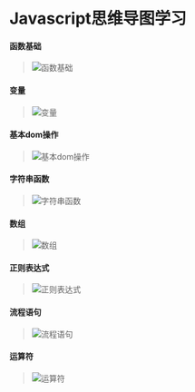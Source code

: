 # Javascript思维导图学习 

#### 函数基础
>![函数基础](https://github.com/Mr-LiXianSheng/Javascript/blob/master/images/%E5%87%BD%E6%95%B0%E5%9F%BA%E7%A1%80.gif "函数基础")  

#### 变量
>![变量](https://github.com/Mr-LiXianSheng/Javascript/blob/master/images/%E5%8F%98%E9%87%8F.gif "变量")  

#### 基本dom操作
>![基本dom操作](https://github.com/Mr-LiXianSheng/Javascript/blob/master/images/%E5%9F%BA%E6%9C%ACdom%E6%93%8D%E4%BD%9C.gif "基本dom操作")  

#### 字符串函数
>![字符串函数](https://github.com/Mr-LiXianSheng/Javascript/blob/master/images/%E5%AD%97%E7%AC%A6%E4%B8%B2%E5%87%BD%E6%95%B0.gif "字符串函数")  

#### 数组
>![数组](https://github.com/Mr-LiXianSheng/Javascript/blob/master/images/%E6%95%B0%E7%BB%84.gif "数组")  

#### 正则表达式
>![正则表达式](https://github.com/Mr-LiXianSheng/Javascript/blob/master/images/%E6%AD%A3%E5%88%99%E8%A1%A8%E8%BE%BE%E5%BC%8F.gif "正则表达式")  

#### 流程语句
>![流程语句](https://github.com/Mr-LiXianSheng/Javascript/blob/master/images/%E6%B5%81%E7%A8%8B%E8%AF%AD%E5%8F%A5.gif "流程语句")  

#### 运算符
>![运算符](https://github.com/Mr-LiXianSheng/Javascript/blob/master/images/%E8%BF%90%E7%AE%97%E7%AC%A6.gif "运算符")  